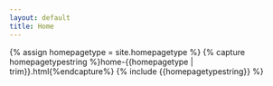 ```yaml
---
layout: default
title: Home
---
```

{% assign homepagetype = site.homepagetype %}
{% capture homepagetypestring %}home-{{homepagetype | trim}}.html{%endcapture%}
{% include {{homepagetypestring}} %}

<div class="container">
    
</div>
